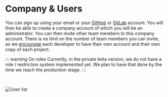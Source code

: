 # Company & Users

You can sign up using your email or your [GitHub]() or [GitLab]() account. You will then be able to create a company account of which you will be an administrator. You can then invite other team members to this company account. There is no limit on the number of team members you can invite, as we [encourage]() each developer to have their own account and their own copy of each project.

::: warning On roles
Currently, in the private beta version, we do not have a role / restriction system implemented yet. We plan to have that done by the time we reach the production stage.
:::

<br />

![User list](/users.png "User list")
